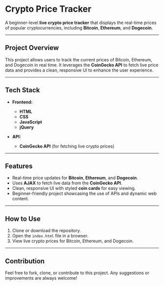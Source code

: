 # Crypto Price Tracker

A beginner-level **live crypto price tracker** that displays the real-time prices of popular cryptocurrencies, including **Bitcoin**, **Ethereum**, and **Dogecoin**.

---

## Project Overview

This project allows users to track the current prices of Bitcoin, Ethereum, and Dogecoin in real time. It leverages the **CoinGecko API** to fetch live price data and provides a clean, responsive UI to enhance the user experience.

---

## Tech Stack

- **Frontend:**  
  - **HTML**  
  - **CSS**  
  - **JavaScript**  
  - **jQuery**

- **API:**  
  - **CoinGecko API** (for fetching live crypto prices)

---

## Features

- Real-time price updates for **Bitcoin**, **Ethereum**, and **Dogecoin**.
- Uses **AJAX** to fetch live data from the **CoinGecko API**.
- Clean, responsive UI with styled **coin cards** for easy viewing.
- Beginner-friendly project showcasing the use of APIs and dynamic web content.

---

## How to Use

1. Clone or download the repository.
2. Open the `index.html` file in a browser.
3. View live crypto prices for Bitcoin, Ethereum, and Dogecoin.

---

## Contribution

Feel free to fork, clone, or contribute to this project. Any suggestions or improvements are always welcome!
